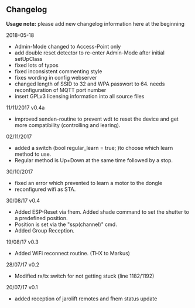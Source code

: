 ## Changelog

**Usage note:** please add new changelog information here at the beginning


2018-05-18
* Admin-Mode changed to Access-Point only
* add double reset detector to re-enter Admin-Mode after initial setUpClass
* fixed lots of typos
* fixed inconsistent commenting style
* fixes wording in config webserver
* changed length of SSID to 32 and WPA passwort to 64. needs reconfiguration of MQTT port number
* insert GPLv3 licensing information into all source files

11/11/2017 v0.4a
* improved senden-routine to prevent wdt to reset the device and get more compatibility (controlling and learing).

02/11/2017
* added a switch (bool regular_learn = true; )to choose which learn method to use.
* Regular method is Up+Down at the same time followed by a stop.

30/10/2017
* fixed an error which prevented to learn a motor to the dongle
* reconfigured wifi as STA.

30/08/17 v0.4
* Added ESP-Reset via fhem. Added shade command to set the shutter to a predefined position.
* Position is set via the "ssp(channel)" cmd.
* Added Group Reception.

19/08/17 v0.3
* Added WiFi reconnect routine. (THX to Markus)

28/07/17 v0.2
* Modified rx/tx switch for not getting stuck (line 1182/1192)

20/07/17 v0.1
* added reception of jarolift remotes and fhem status update

